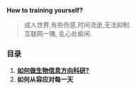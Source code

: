 **How to training yourself?**  
> 成人世界,有些伤感,时间流逝,无法抑制.  
互联网一隅, 乱心处偷闲.

### **目录**
1. [**如何做生物信息方向科研?**](https://whve.github.io/Bioinformatics/)  
1. **如何从容应对每一天**
